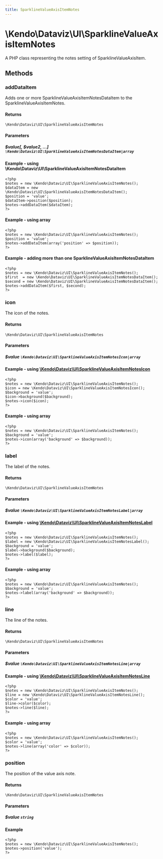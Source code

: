 ```yaml
---
title: SparklineValueAxisItemNotes
---
```


# \Kendo\Dataviz\UI\SparklineValueAxisItemNotes

A PHP class representing the notes setting of SparklineValueAxisItem.


## Methods

### addDataItem

Adds one or more SparklineValueAxisItemNotesDataItem to the SparklineValueAxisItemNotes.

#### Returns
`\Kendo\Dataviz\UI\SparklineValueAxisItemNotes`

#### Parameters

##### $value[, $value2, ...] `\Kendo\Dataviz\UI\SparklineValueAxisItemNotesDataItem|array`

#### Example - using \Kendo\Dataviz\UI\SparklineValueAxisItemNotesDataItem

    <?php
    $notes = new \Kendo\Dataviz\UI\SparklineValueAxisItemNotes();
    $dataItem = new \Kendo\Dataviz\UI\SparklineValueAxisItemNotesDataItem();
    $position = 'value';
    $dataItem->position($position);
    $notes->addDataItem($dataItem);
    ?>

#### Example - using array

    <?php
    $notes = new \Kendo\Dataviz\UI\SparklineValueAxisItemNotes();
    $position = 'value';
    $notes->addDataItem(array('position' => $position));
    ?>

#### Example - adding more than one SparklineValueAxisItemNotesDataItem

    <?php
    $notes = new \Kendo\Dataviz\UI\SparklineValueAxisItemNotes();
    $first  = new \Kendo\Dataviz\UI\SparklineValueAxisItemNotesDataItem();
    $second = new \Kendo\Dataviz\UI\SparklineValueAxisItemNotesDataItem();
    $notes->addDataItem($first, $second);
    ?>

### icon

The icon of the notes.

#### Returns
`\Kendo\Dataviz\UI\SparklineValueAxisItemNotes`

#### Parameters

##### $value `\Kendo\Dataviz\UI\SparklineValueAxisItemNotesIcon|array`


#### Example - using [\Kendo\Dataviz\UI\SparklineValueAxisItemNotesIcon](/api/wrappers/php/Kendo/Dataviz/UI/SparklineValueAxisItemNotesIcon)
    <?php
    $notes = new \Kendo\Dataviz\UI\SparklineValueAxisItemNotes();
    $icon = new \Kendo\Dataviz\UI\SparklineValueAxisItemNotesIcon();
    $background = 'value';
    $icon->background($background);
    $notes->icon($icon);
    ?>

#### Example - using array

    <?php
    $notes = new \Kendo\Dataviz\UI\SparklineValueAxisItemNotes();
    $background = 'value';
    $notes->icon(array('background' => $background));
    ?>

### label

The label of the notes.

#### Returns
`\Kendo\Dataviz\UI\SparklineValueAxisItemNotes`

#### Parameters

##### $value `\Kendo\Dataviz\UI\SparklineValueAxisItemNotesLabel|array`


#### Example - using [\Kendo\Dataviz\UI\SparklineValueAxisItemNotesLabel](/api/wrappers/php/Kendo/Dataviz/UI/SparklineValueAxisItemNotesLabel)
    <?php
    $notes = new \Kendo\Dataviz\UI\SparklineValueAxisItemNotes();
    $label = new \Kendo\Dataviz\UI\SparklineValueAxisItemNotesLabel();
    $background = 'value';
    $label->background($background);
    $notes->label($label);
    ?>

#### Example - using array

    <?php
    $notes = new \Kendo\Dataviz\UI\SparklineValueAxisItemNotes();
    $background = 'value';
    $notes->label(array('background' => $background));
    ?>

### line

The line of the notes.

#### Returns
`\Kendo\Dataviz\UI\SparklineValueAxisItemNotes`

#### Parameters

##### $value `\Kendo\Dataviz\UI\SparklineValueAxisItemNotesLine|array`


#### Example - using [\Kendo\Dataviz\UI\SparklineValueAxisItemNotesLine](/api/wrappers/php/Kendo/Dataviz/UI/SparklineValueAxisItemNotesLine)
    <?php
    $notes = new \Kendo\Dataviz\UI\SparklineValueAxisItemNotes();
    $line = new \Kendo\Dataviz\UI\SparklineValueAxisItemNotesLine();
    $color = 'value';
    $line->color($color);
    $notes->line($line);
    ?>

#### Example - using array

    <?php
    $notes = new \Kendo\Dataviz\UI\SparklineValueAxisItemNotes();
    $color = 'value';
    $notes->line(array('color' => $color));
    ?>

### position
The position of the value axis note.

#### Returns
`\Kendo\Dataviz\UI\SparklineValueAxisItemNotes`

#### Parameters

##### $value `string`



#### Example 
    <?php
    $notes = new \Kendo\Dataviz\UI\SparklineValueAxisItemNotes();
    $notes->position('value');
    ?>

